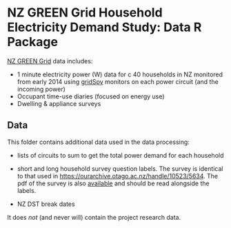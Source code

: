 # NZ GREEN Grid Household Electricity Demand Study: Data R Package
[NZ GREEN Grid](https://www.otago.ac.nz/centre-sustainability/research/energy/otago050285.html) data includes:

 * 1 minute electricity power (W) data for c 40 households in NZ monitored from early 2014 using [gridSpy](https://gridspy.com/) monitors on each power circuit (and the incoming power)
 * Occupant time-use diaries (focused on energy use)
 * Dwelling & appliance surveys

## Data

This folder contains additional data used in the data processing:

 * lists of circuits to sum to get the total power demand for each household
 * short and long household survey question labels. The survey is identical to that used in https://ourarchive.otago.ac.nz/handle/10523/5634. The pdf of the survey is also [available](../docs/EC2HouseholdSurveyAsUsedInGG.pdf) and should be read alongside the labels.
 
 * NZ DST break dates

It does _not_ (and never will) contain the project research data.